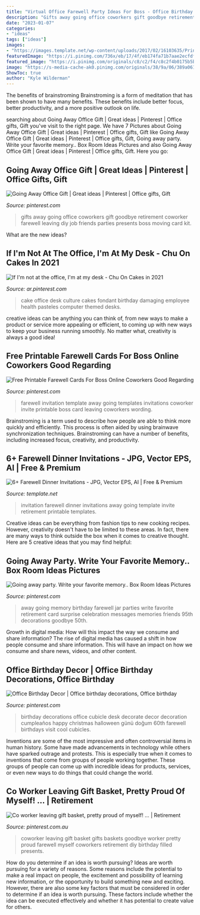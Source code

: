 ```yaml
---
title: "Virtual Office Farewell Party Ideas For Boss - Office Birthday Decor"
description: "Gifts away going office coworkers gift goodbye retirement coworker farewell leaving diy job friends parties presents boss moving card kit"
date: "2023-01-07"
categories:
- "ideas"
tags: ["ideas"]
images:
- "https://images.template.net/wp-content/uploads/2017/02/16103635/Printable-Farewell-Dinner-Invitation.jpg"
featuredImage: "https://i.pinimg.com/736x/eb/17/4f/eb174fa71b7aae2ecfdfe7bd8538ff6b.jpg"
featured_image: "https://i.pinimg.com/originals/c8/c2/f4/c8c2f4b0175b5b4d9309af76941ec580.jpg"
image: "https://s-media-cache-ak0.pinimg.com/originals/38/9a/06/389a061c7617831d775dd79720d3fb34.jpg"
ShowToc: true
author: "Kyle Wilderman"
---
```



The benefits of brainstroming
Brainstroming is a form of meditation that has been shown to have many benefits. These benefits include better focus, better productivity, and a more positive outlook on life.

	

		
searching about Going Away Office Gift | Great ideas | Pinterest | Office gifts, Gift you've visit to the right page. We have 7 Pictures about Going Away Office Gift | Great ideas | Pinterest | Office gifts, Gift like Going Away Office Gift | Great ideas | Pinterest | Office gifts, Gift, Going away party. Write your favorite memory.. Box Room Ideas Pictures and also Going Away Office Gift | Great ideas | Pinterest | Office gifts, Gift. Here you go:
		
    
## Going Away Office Gift | Great Ideas | Pinterest | Office Gifts, Gift

<img loading=lazy src="https://s-media-cache-ak0.pinimg.com/originals/38/9a/06/389a061c7617831d775dd79720d3fb34.jpg" onerror="this.onerror=null;this.src='https://tse2.mm.bing.net/th?id=OIP.rzP0cNQw7Z1xeLEks3RgDAHaJ4&amp;pid=15.1';" alt="Going Away Office Gift | Great ideas | Pinterest | Office gifts, Gift">

_Source: pinterest.com_

>gifts away going office coworkers gift goodbye retirement coworker farewell leaving diy job friends parties presents boss moving card kit. 

	

What are the new ideas?
 

    
## If I&#039;m Not At The Office, I&#039;m At My Desk - Chu On Cakes In 2021

<img loading=lazy src="https://i.pinimg.com/736x/8a/bc/f9/8abcf9879f45a3a2f22ddeba5fefacec--the-office-desks.jpg" onerror="this.onerror=null;this.src='https://tse1.mm.bing.net/th?id=OIP.9XKMO3icUoNrStqv05brsgHaHa&amp;pid=15.1';" alt="If I&#039;m not at the office, I&#039;m at my desk - Chu On Cakes in 2021">

_Source: ar.pinterest.com_

>cake office desk culture cakes fondant birthday damaging employee health pasteles computer themed desks. 

	

creative ideas can be anything you can think of, from new ways to make a product or service more appealing or efficient, to coming up with new ways to keep your business running smoothly. No matter what, creativity is always a good idea!

    
## Free Printable Farewell Cards For Boss Online Coworkers Good Regarding

<img loading=lazy src="https://i.pinimg.com/736x/eb/17/4f/eb174fa71b7aae2ecfdfe7bd8538ff6b.jpg" onerror="this.onerror=null;this.src='https://tse1.mm.bing.net/th?id=OIP.5DpIfs5qwk3T76F7WICSeAHaKQ&amp;pid=15.1';" alt="Free Printable Farewell Cards For Boss Online Coworkers Good Regarding">

_Source: pinterest.com_

>farewell invitation template away going templates invitations coworker invite printable boss card leaving coworkers wording. 

	

Brainstroming is a term used to describe how people are able to think more quickly and efficiently. This process is often aided by using brainwave synchronization techniques. Brainstroming can have a number of benefits, including increased focus, creativity, and productivity.

    
## 6+ Farewell Dinner Invitations - JPG, Vector EPS, AI | Free &amp; Premium

<img loading=lazy src="https://images.template.net/wp-content/uploads/2017/02/16103635/Printable-Farewell-Dinner-Invitation.jpg" onerror="this.onerror=null;this.src='https://tse2.mm.bing.net/th?id=OIP.HC_1klmf1p1oo6yMW3PrkQHaFu&amp;pid=15.1';" alt="6+ Farewell Dinner Invitations - JPG, Vector EPS, AI | Free &amp; Premium">

_Source: template.net_

>invitation farewell dinner invitations away going template invite retirement printable templates. 

	

Creative ideas can be everything from fashion tips to new cooking recipes. However, creativity doesn't have to be limited to these areas. In fact, there are many ways to think outside the box when it comes to creative thought. Here are 5 creative ideas that you may find helpful:

    
## Going Away Party. Write Your Favorite Memory.. Box Room Ideas Pictures

<img loading=lazy src="https://i.pinimg.com/originals/c8/c2/f4/c8c2f4b0175b5b4d9309af76941ec580.jpg" onerror="this.onerror=null;this.src='https://tse2.mm.bing.net/th?id=OIP.CSU_qDOktn0XGS1-OUt7yQHaJ3&amp;pid=15.1';" alt="Going away party. Write your favorite memory.. Box Room Ideas Pictures">

_Source: pinterest.com_

>away going memory birthday farewell jar parties write favorite retirement card surprise celebration messages memories friends 95th decorations goodbye 50th. 

	

Growth in digital media: How will this impact the way we consume and share information?
The rise of digital media has caused a shift in how people consume and share information. This will have an impact on how we consume and share news, videos, and other content.

    
## Office Birthday Decor | Office Birthday Decorations, Office Birthday

<img loading=lazy src="https://i.pinimg.com/originals/47/d4/b8/47d4b84ec7ec38c0ff1a873305779b0d.jpg" onerror="this.onerror=null;this.src='https://tse2.mm.bing.net/th?id=OIP.PHNeRW1-FJe6haQw-LcZEAAAAA&amp;pid=15.1';" alt="Office Birthday Decor | Office birthday decorations, Office birthday">

_Source: pinterest.com_

>birthday decorations office cubicle desk decorate decor decoration cumpleaños happy christmas halloween günü doğum 60th farewell birthdays visit cool cubicles. 

	

Inventions are some of the most impressive and often controversial items in human history. Some have made advancements in technology while others have sparked outrage and protests. This is especially true when it comes to inventions that come from groups of people working together. These groups of people can come up with incredible ideas for products, services, or even new ways to do things that could change the world.

    
## Co Worker Leaving Gift Basket, Pretty Proud Of Myself! … | Retirement

<img loading=lazy src="https://i.pinimg.com/originals/14/92/3e/14923e3af91d876fb090cd306a01305d.jpg" onerror="this.onerror=null;this.src='https://tse1.mm.bing.net/th?id=OIP.HGX2Q7cQ9jmPKlpM_xSLwgHaFj&amp;pid=15.1';" alt="Co worker leaving gift basket, pretty proud of myself! … | Retirement">

_Source: pinterest.com.au_

>coworker leaving gift basket gifts baskets goodbye worker pretty proud farewell myself coworkers retirement diy birthday filled presents. 

	

How do you determine if an idea is worth pursuing?
Ideas are worth pursuing for a variety of reasons. Some reasons include the potential to make a real impact on people, the excitement and possibility of learning new information, or the opportunity to build something new and exciting. However, there are also some key factors that must be considered in order to determine if an idea is worth pursuing. These factors include whether the idea can be executed effectively and whether it has potential to create value for others.


